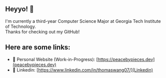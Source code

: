 ## Heyyo! 👋 </br>

I'm currently a third-year Computer Science Major at Georgia Tech Institute of Technology. <br> Thanks for checking out my GitHub! <br>

## Here are some links: <br>
- 🚧 Personal Website (Work-in-Progress): [https://peacebypieces.dev](peacebypieces.dev) <br>
- 💼 Linkedin: [https://www.linkedin.com/in/thomaswang07/](Linkedin) <br>



<!--
**peacebypieces/peacebypieces** is a ✨ _special_ ✨ repository because its `README.md` (this file) appears on your GitHub profile.

Here are some ideas to get you started:

- 🔭 I’m currently working on ...
- 🌱 I’m currently learning ...
- 👯 I’m looking to collaborate on ...
- 🤔 I’m looking for help with ...
- 💬 Ask me about ...
- 📫 How to reach me: ...
- 😄 Pronouns: ...
- ⚡ Fun fact: ...
-->
